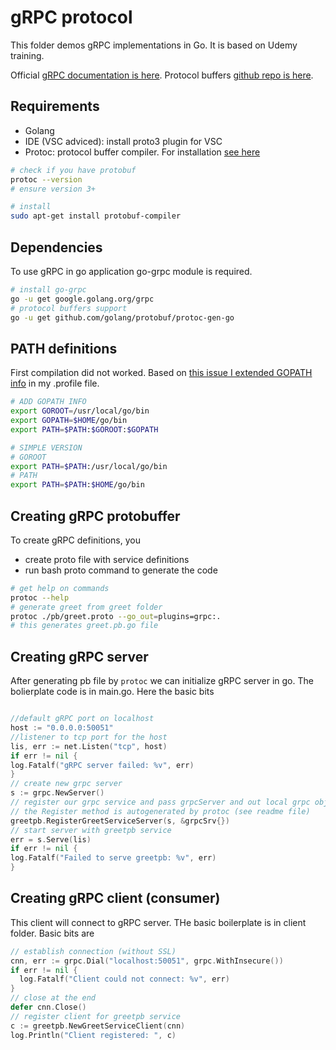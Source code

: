 # gRPC protocol

This folder demos gRPC implementations in Go. It is based on Udemy training.

Official [gRPC documentation is here](https://grpc.io/).
Protocol buffers [github repo is here](https://github.com/protocolbuffers/protobuf).

## Requirements

- Golang
- IDE (VSC adviced): install proto3 plugin for VSC
- Protoc: protocol buffer compiler. For installation [see here](https://grpc.io/docs/protoc-installation/)

```bash
# check if you have protobuf
protoc --version
# ensure version 3+

# install
sudo apt-get install protobuf-compiler

```

## Dependencies

To use gRPC in go application go-grpc module is required.

```bash
# install go-grpc
go -u get google.golang.org/grpc
# protocol buffers support
go -u get github.com/golang/protobuf/protoc-gen-go

```

## PATH definitions

First compilation did not worked. Based on [this issue I extended GOPATH info](https://github.com/golang/protobuf/issues/795) in my .profile file.

```bash
# ADD GOPATH INFO
export GOROOT=/usr/local/go/bin
export GOPATH=$HOME/go/bin
export PATH=$PATH:$GOROOT:$GOPATH

# SIMPLE VERSION
# GOROOT
export PATH=$PATH:/usr/local/go/bin
# PATH
export PATH=$PATH:$HOME/go/bin

```

## Creating gRPC protobuffer

To create gRPC definitions, you

- create proto file with service definitions
- run bash proto command to generate the code

```bash
# get help on commands
protoc --help
# generate greet from greet folder
protoc ./pb/greet.proto --go_out=plugins=grpc:.
# this generates greet.pb.go file
```

## Creating gRPC server

After generating pb file by `protoc` we can initialize gRPC server in go. The bolierplate code is in main.go. Here the basic bits

```go

//default gRPC port on localhost
host := "0.0.0.0:50051"
//listener to tcp port for the host
lis, err := net.Listen("tcp", host)
if err != nil {
log.Fatalf("gRPC server failed: %v", err)
}
// create new grpc server
s := grpc.NewServer()
// register our grpc service and pass grpcServer and out local grpc object
// the Register method is autogenerated by protoc (see readme file)
greetpb.RegisterGreetServiceServer(s, &grpcSrv{})
// start server with greetpb service
err = s.Serve(lis)
if err != nil {
log.Fatalf("Failed to serve greetpb: %v", err)
}

```

## Creating gRPC client (consumer)

This client will connect to gRPC server. THe basic boilerplate is in client folder. Basic bits are

```go
// establish connection (without SSL)
cnn, err := grpc.Dial("localhost:50051", grpc.WithInsecure())
if err != nil {
  log.Fatalf("Client could not connect: %v", err)
}
// close at the end
defer cnn.Close()
// register client for greetpb service
c := greetpb.NewGreetServiceClient(cnn)
log.Println("Client registered: ", c)

```
